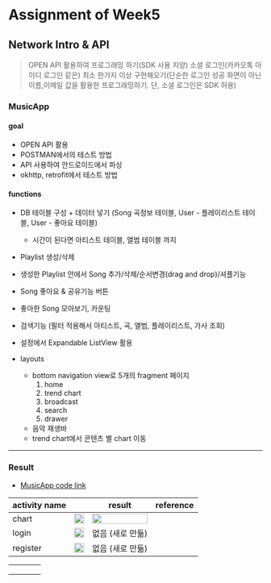 # Assignment of Week5

## Network Intro & API

> OPEN API 활용하여 프로그래밍 하기(SDK 사용 지양)
> 소셜 로그인(카카오톡 아이디 로그인 같은) 최소 한가지 이상 구현해오기(단순한 로그인 성공 화면이 아닌 이름,이메일 값을 활용한 프로그래밍하기. 단, 소셜 로그인은 SDK 허용)

### MusicApp

#### goal

* OPEN API 활용
* POSTMAN에서의 테스트 방법
* API 사용하여 안드로이드에서 파싱
* okhttp, retrofit에서 테스트 방법

#### functions

* DB 테이블 구성 + 데이터 넣기 (Song 곡정보 테이블, User - 플레이리스트 테이블, User - 좋아요 테이블)
  * 시간이 된다면 아티스트 테이블, 앨범 테이블 까지
* Playlist 생성/삭제
* 생성한 Playlist 안에서 Song 추가/삭제/순서변경(drag and drop)/셔플기능
* Song 좋아요 & 공유기능 버튼
* 좋아한 Song 모아보기, 카운팅
* 검색기능 (필터 적용해서 아티스트, 곡, 앨범, 플레이리스트, 가사 조회)
* 설정에서 Expandable ListView 활용

* layouts
  * bottom navigation view로 5개의 fragment 페이지
    1. home
    2. trend chart
    3. broadcast
    4. search
    5. drawer
  * 음악 재생바
  * trend chart에서 콘텐츠 별 chart 이동

---


### Result

* [MusicApp code link](https://github.com/yezji/RisingProgrammer/tree/main/Week3/MusicApp)

| activity name |                                                      | result                                                     | reference |
| ------------- | ---------------------------------------------------- | ---------------------------------------------------------- | --------- |
| chart         | <img src="./week2_result_chart.jpg" width="100%">    | <img src="./week2_references_chart_tab1.jpg" width="100%"> |           |
| login         | <img src="./week2_result_login.png" width="100%">    | 없음 (새로 만듦)                                           |           |
| register      | <img src="./week2_result_register.png" width="100%"> | 없음 (새로 만듦)                                           |           |

|      |      |      |      |
| ------------------------------------------- | ------------------------------------------- | ---------------------------------------------------------- | ---------------------------------------------------------- |
|      |      |      |      |
|      |      |      |      |
|      |      |      ||
